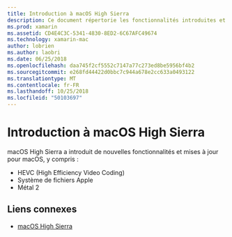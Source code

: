 ```yaml
---
title: Introduction à macOS High Sierra
description: Ce document répertorie les fonctionnalités introduites et amélioré dans macOS High Sierra et des liens vers la description de haut niveau d’Apple de la mise à jour.
ms.prod: xamarin
ms.assetid: CD4E4C3C-5341-4830-8ED2-6C67AFC49674
ms.technology: xamarin-mac
author: lobrien
ms.author: laobri
ms.date: 06/25/2018
ms.openlocfilehash: daa745f2cf5552c7147a77c273ed8be5956bf4b2
ms.sourcegitcommit: e268fd44422d0bbc7c944a678e2cc633a0493122
ms.translationtype: MT
ms.contentlocale: fr-FR
ms.lasthandoff: 10/25/2018
ms.locfileid: "50103697"
---
```

# <a name="introduction-to-macos-high-sierra"></a>Introduction à macOS High Sierra

macOS High Sierra a introduit de nouvelles fonctionnalités et mises à jour pour macOS, y compris :

- HEVC (High Efficiency Video Coding)
- Système de fichiers Apple
- Métal 2

## <a name="related-links"></a>Liens connexes

- [macOS High Sierra](https://www.apple.com/macos/high-sierra/)
